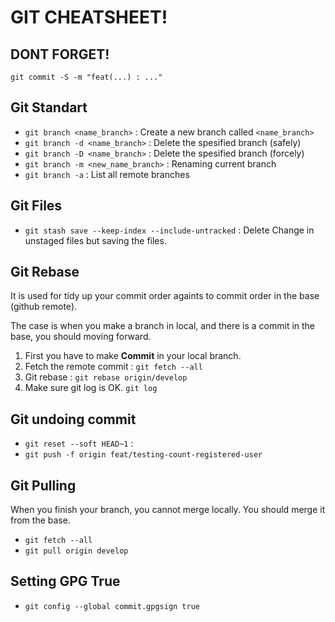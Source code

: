 # GIT CHEATSHEET!

## DONT FORGET!
`git commit -S -m "feat(...) : ..."`

## Git Standart
- `git branch <name_branch>` : Create a new branch called `<name_branch>`
- `git branch -d <name_branch>` : Delete the spesified branch (safely)
- `git branch -D <name_branch>` : Delete the spesified branch (forcely)
- `git branch -m <new_name_branch>` : Renaming current branch
- `git branch -a` : List all remote branches


## Git Files
- `git stash save --keep-index --include-untracked` : Delete Change in unstaged files but saving the files.

## Git Rebase
It is used for tidy up your commit order againts to commit order in the base (github remote).

The case is when you make a branch in local, and there is a commit in the base, you should moving forward.

1. First you have to make **Commit** in your local branch.
2. Fetch the remote commit : `git fetch --all`
3. Git rebase : `git rebase origin/develop`
4. Make sure git log is OK. `git log`

## Git undoing commit 
- `git reset --soft HEAD~1` :
- `git push -f origin feat/testing-count-registered-user`

## Git Pulling
When you finish your branch, you cannot merge locally. You should merge it from the base. 

- `git fetch --all`
- `git pull origin develop`


## Setting GPG True
- `git config --global commit.gpgsign true`
